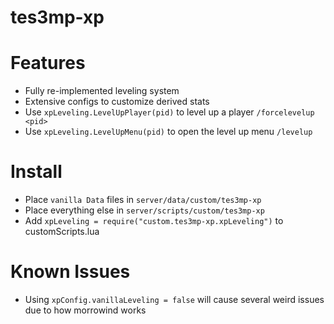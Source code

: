 # tes3mp-xp

# Features
* Fully re-implemented leveling system
* Extensive configs to customize derived stats
* Use `xpLeveling.LevelUpPlayer(pid)` to level up a player `/forcelevelup <pid>`
* Use `xpLeveling.LevelUpMenu(pid)` to open the level up menu `/levelup`

# Install
* Place `vanilla Data` files in `server/data/custom/tes3mp-xp`
* Place everything else in `server/scripts/custom/tes3mp-xp`
* Add `xpLeveling = require("custom.tes3mp-xp.xpLeveling")` to customScripts.lua

# Known Issues
* Using `xpConfig.vanillaLeveling = false` will cause several weird issues due to how morrowind works